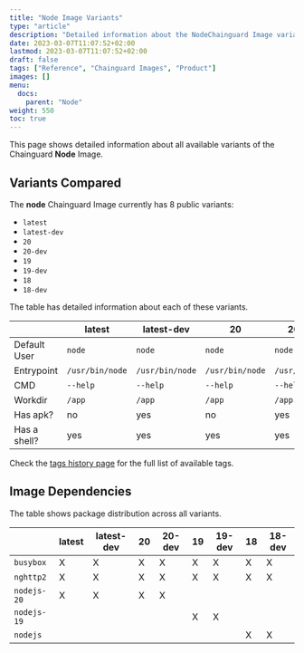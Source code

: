 ```yaml
---
title: "Node Image Variants"
type: "article"
description: "Detailed information about the NodeChainguard Image variants"
date: 2023-03-07T11:07:52+02:00
lastmod: 2023-03-07T11:07:52+02:00
draft: false
tags: ["Reference", "Chainguard Images", "Product"]
images: []
menu:
  docs:
    parent: "Node"
weight: 550
toc: true
---
```


This page shows detailed information about all available variants of the Chainguard **Node** Image.

## Variants Compared
The **node** Chainguard Image currently has 8 public variants: 

- `latest`
- `latest-dev`
- `20`
- `20-dev`
- `19`
- `19-dev`
- `18`
- `18-dev`

The table has detailed information about each of these variants.

|              | latest          | latest-dev      | 20              | 20-dev          | 19              | 19-dev          | 18              | 18-dev          |
|--------------|-----------------|-----------------|-----------------|-----------------|-----------------|-----------------|-----------------|-----------------|
| Default User | `node`          | `node`          | `node`          | `node`          | `node`          | `node`          | `node`          | `node`          |
| Entrypoint   | `/usr/bin/node` | `/usr/bin/node` | `/usr/bin/node` | `/usr/bin/node` | `/usr/bin/node` | `/usr/bin/node` | `/usr/bin/node` | `/usr/bin/node` |
| CMD          | `--help`        | `--help`        | `--help`        | `--help`        | `--help`        | `--help`        | `--help`        | `--help`        |
| Workdir      | `/app`          | `/app`          | `/app`          | `/app`          | `/app`          | `/app`          | `/app`          | `/app`          |
| Has apk?     | no              | yes             | no              | yes             | no              | yes             | no              | yes             |
| Has a shell? | yes             | yes             | yes             | yes             | yes             | yes             | yes             | yes             |

Check the [tags history page](/chainguard/chainguard-images/reference/node/tags_history/) for the full list of available tags.
## Image Dependencies
The table shows package distribution across all variants.

|             | latest | latest-dev | 20 | 20-dev | 19 | 19-dev | 18 | 18-dev |
|-------------|--------|------------|----|--------|----|--------|----|--------|
| `busybox`   | X      | X          | X  | X      | X  | X      | X  | X      |
| `nghttp2`   | X      | X          | X  | X      | X  | X      | X  | X      |
| `nodejs-20` | X      | X          | X  | X      |    |        |    |        |
| `nodejs-19` |        |            |    |        | X  | X      |    |        |
| `nodejs`    |        |            |    |        |    |        | X  | X      |
